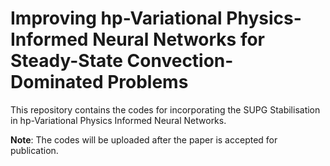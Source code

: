 # Improving hp-Variational Physics-Informed Neural Networks for Steady-State Convection-Dominated Problems

This repository contains the codes for incorporating the SUPG Stabilisation in hp-Variational Physics Informed Neural Networks. 

**Note**: The codes will be uploaded after the paper is accepted for publication.